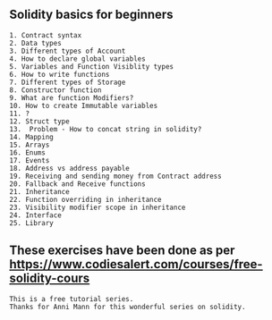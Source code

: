 ## Solidity basics for beginners

    1. Contract syntax
    2. Data types
    3. Different types of Account
    4. How to declare global variables
    5. Variables and Function Visiblity types
    6. How to write functions
    7. Different types of Storage
    8. Constructor function
    9. What are function Modifiers?
    10. How to create Immutable variables
    11. ?
    12. Struct type
    13.  Problem - How to concat string in solidity?
    14. Mapping
    15. Arrays
    16. Enums
    17. Events
    18. Address vs address payable
    19. Receiving and sending money from Contract address
    20. Fallback and Receive functions
    21. Inheritance
    22. Function overriding in inheritance
    23. Visibility modifier scope in inheritance
    24. Interface
    25. Library

## These exercises have been done as per https://www.codiesalert.com/courses/free-solidity-cours

    This is a free tutorial series.
    Thanks for Anni Mann for this wonderful series on solidity.
